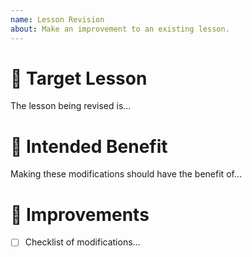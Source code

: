 ```yaml
---
name: Lesson Revision
about: Make an improvement to an existing lesson.
---
```


# 🚧 Target Lesson

The lesson being revised is...

# 💪 Intended Benefit

Making these modifications should have the benefit of...

# 🔧 Improvements

- [ ] Checklist of modifications...
